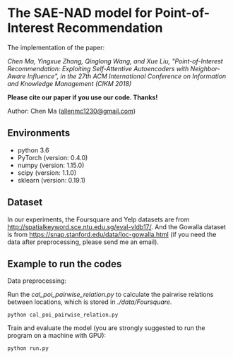 # The SAE-NAD model for Point-of-Interest Recommendation
The implementation of the paper:

*Chen Ma, Yingxue Zhang, Qinglong Wang, and Xue Liu, "Point-of-Interest Recommendation: Exploiting Self-Attentive Autoencoders with Neighbor-Aware Influence", in the 27th ACM International Conference on Information and Knowledge Management (CIKM 2018)*

**Please cite our paper if you use our code. Thanks!**

Author: Chen Ma (allenmc1230@gmail.com)

## Environments

- python 3.6
- PyTorch (version: 0.4.0)
- numpy (version: 1.15.0)
- scipy (version: 1.1.0)
- sklearn (version: 0.19.1)


## Dataset

In our experiments, the Foursquare and Yelp datasets are from http://spatialkeyword.sce.ntu.edu.sg/eval-vldb17/. And the Gowalla dataset is from https://snap.stanford.edu/data/loc-gowalla.html (if you need the data after preprocessing, please send me an email).

## Example to run the codes		

Data preprocessing:

Run the *cal_poi_pairwise_relation.py* to calculate the pairwise relations between locations, which is stored in *./data/Foursquare*.

```
python cal_poi_pairwise_relation.py	
```

Train and evaluate the model (you are strongly suggested to run the program on a machine with GPU):

```
python run.py
```
